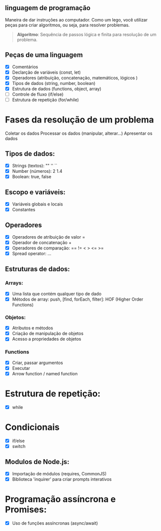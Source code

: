 ## linguagem de programação

Maneira de dar instruções ao computador.
Como um lego, você utilizar peças para criar algoritmos, ou seja, para resolver problemas.

>  **Algoritmo**: Sequência de passos lógica e finita para resolução de um problema. 
 
## Peças de uma linguagem

- [x] Comentários 
- [x] Declarção de variáveis (const, let)
- [x] Operadores (atribuição, concatenação, matemáticos, lógicos )
- [x] Tipos de dados (string, number, boolean)
- [x] Estrutura de dados (functions, object, array)
- [ ] Controle de fluxo (if/else)
- [ ] Estrutura de repetição (for/while)

# Fases da resolução de um problema 

Coletar os dados
Processar os dados (manipular, alterar...)
Apresentar os dados

## Tipos de dados:

- [x] Strings (textos): "" '' ``
- [x] Number (números): 2 1.4
- [x] Boolean: true, false

## Escopo e variáveis:

- [x] Variáveis globais e locais
- [x] Constantes

## Operadores

- [x] Operadores de atribuição de valor =
- [x] Operador de concatenação +
- [x] Operadores de comparação: ==  != < > <= >=
- [x] Spread operator: ...

## Estruturas de dados:

### Arrays:

- [x] Uma lista que contém qualquer tipo de dado
- [x] Métodos de array: push, [find, forEach, filter]: HOF (Higher Order Functions)

### Objetos:

- [x] Atributos e métodos 
- [x] Criação de manipulação de objetos
- [x] Acesso a propriedades de objetos
### Functions

- [x] Criar, passar argumentos
- [x] Executar
- [x] Arrow function / named function

# Estrutura de repetição:

- [x] while

# Condicionais

- [x] if/else
- [x] switch

## Modulos de Node.js:
- [x] Importação de módulos (requires, CommonJS)
- [x] Biblioteca 'inquirer' para criar prompts interativos

# Programação assíncrona e Promises:

- [x] Uso de funções assíncronas (async/await)
